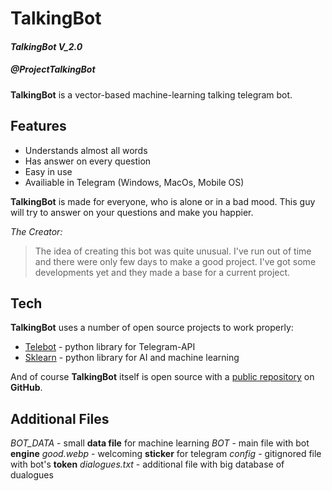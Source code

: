 # TalkingBot 
#### _TalkingBot V_2.0_
##### @ProjectTalkingBot
**TalkingBot** is a vector-based machine-learning talking telegram bot.

## Features

- Understands almost all words
- Has answer on every question
- Easy in use
- Availiable in Telegram (Windows, MacOs, Mobile OS)


**TalkingBot** is made for everyone, who is alone or in a bad mood.
This guy will try to answer on your questions and make you happier.

_The Creator:_
> The idea of creating this bot was quite
> unusual. I've run out of time and there
> were only few days to make a good project.
> I've got some developments yet and they
> made a base for a current project.

## Tech

**TalkingBot** uses a number of open source projects to work properly:

- [Telebot] - python library for Telegram-API
- [Sklearn] - python library for AI and machine learning

And of course **TalkingBot** itself is open source with a [public repository][TBV2]
 on **GitHub**.

## Additional Files

_BOT_DATA_ - small **data file** for machine learning
_BOT_ - main file with bot **engine**
_good.webp_ - welcoming **sticker** for telegram 
_config_ - gitignored file with bot's **token**
_dialogues.txt_ - additional file with big database of dualogues

[//]: #
   [TBV2]: <https://github.com/milanzerg/TalkingBotV2>
   [Sklearn]: <https://scikit-learn.org/stable/>
   [Telebot]: <https://pypi.org/project/telebot/>
